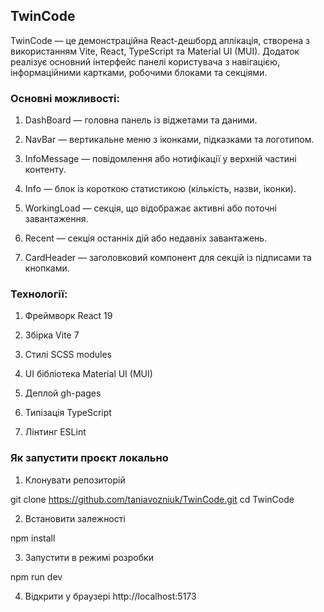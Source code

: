 ## TwinCode

TwinCode — це демонстраційна React-дешборд аплікація, створена з використанням Vite, React, TypeScript та Material UI (MUI).
Додаток реалізує основний інтерфейс панелі користувача з навігацією, інформаційними картками, робочими блоками та секціями.


### Основні можливості:

1. DashBoard — головна панель із віджетами та даними.

2. NavBar — вертикальне меню з іконками, підказками та логотипом.

3. InfoMessage — повідомлення або нотифікації у верхній частині контенту.

4. Info — блок із короткою статистикою (кількість, назви, іконки).

5. WorkingLoad — секція, що відображає активні або поточні завантаження.

6. Recent — секція останніх дій або недавніх завантажень.

7. CardHeader — заголовковий компонент для секцій із підписами та кнопками.

### Технології:

1. Фреймворк	React 19

2. Збірка	Vite 7

3. Стилі	SCSS modules

4. UI бібліотека	Material UI (MUI)

5. Деплой	gh-pages

6. Типізація	TypeScript

7. Лінтинг	ESLint

### Як запустити проєкт локально

1. Клонувати репозиторій

git clone https://github.com/taniavozniuk/TwinCode.git
cd TwinCode


2. Встановити залежності

npm install


3. Запустити в режимі розробки

npm run dev


4. Відкрити у браузері http://localhost:5173